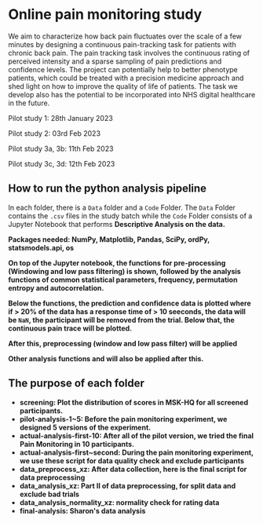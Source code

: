 # Online pain monitoring study
We aim to characterize how back pain fluctuates over the scale of a few minutes by designing a continuous pain-tracking task for patients with chronic back pain. The pain tracking task involves the continuous rating of perceived intensity and a sparse sampling of pain predictions and confidence levels. The project can potentially help to better phenotype patients, which could be treated with a precision medicine approach and shed light on how to improve the quality of life of patients. The task we develop also has the potential to be incorporated into NHS digital healthcare in the future.

Pilot study 1: 28th January 2023

Pilot study 2: 03rd Feb 2023

Pilot study 3a, 3b: 11th Feb 2023

Pilot study 3c, 3d: 12th Feb 2023


## How to run the python analysis pipeline
In each folder, there is a ```Data``` folder and a ```Code``` Folder. The ```Data``` Folder contains the ```.csv``` files in the study batch while the ```Code``` Folder consists of a Jupyter Notebook that performs <strong>Descriptive Analysis</stsrong> on the data. 

Packages needed: NumPy, Matplotlib, Pandas, SciPy, ordPy, statsmodels.api, os

On top of the Jupyter notebook, the functions for pre-processing (Windowing and low pass filtering) is shown, followed by the analysis functions of common statistical parameters, frequency, permutation entropy and autocorrelation.

Below the functions, the prediction and confidence data is plotted where if > 20% of the data has a response time of > 10 seeconds, the data will be ```NaN```, the participant will be removed from the trial. Below that, the continuous pain trace will be plotted.

After this, preprocessing (window and low pass filter) will be applied

Other analysis functions and will also be applied after this.

## The purpose of each folder
+ screening:
    Plot the distribution of scores in MSK-HQ for all screened participants. 
+ pilot-analysis-1~5:
    Before the pain monitoring experiment, we designed 5 versions of the experiment. 
+ actual-analysis-first-10:
    After all of the pilot version, we tried the final Pain Monitoring in 10 participants.
+ actual-analysis-first~second:
    During the pain monitoring experiment, we use these script for data quality check and exclude participants
+ data_preprocess_xz:
    After data collection, here is the final script for data preprocessing
+ data_analysis_xz:
    Part II of data preprocessing, for split data and exclude bad trials
+ data_analysis_normality_xz:
    normality check for rating data
+ final-analysis:
    Sharon's data analysis